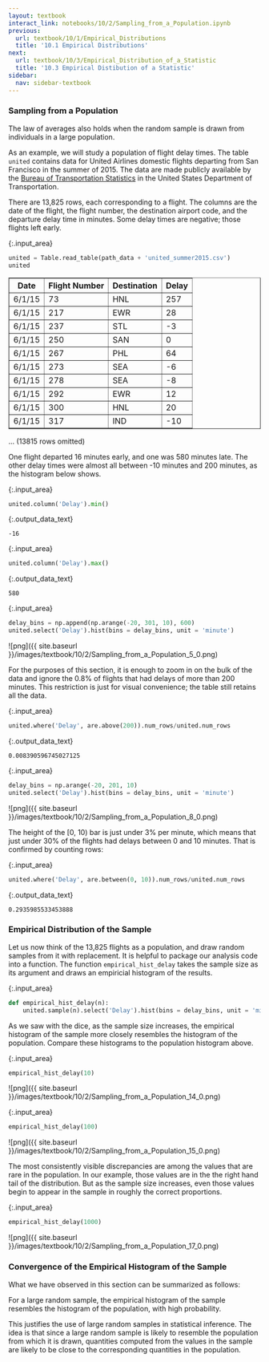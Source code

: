 ```yaml
---
layout: textbook
interact_link: notebooks/10/2/Sampling_from_a_Population.ipynb
previous:
  url: textbook/10/1/Empirical_Distributions
  title: '10.1 Empirical Distributions'
next:
  url: textbook/10/3/Empirical_Distribution_of_a_Statistic
  title: '10.3 Empirical Distibution of a Statistic'
sidebar:
  nav: sidebar-textbook
---
```


### Sampling from a Population ###

The law of averages also holds when the random sample is drawn from individuals in a large population.

As an example, we will study a population of flight delay times. The table `united` contains data for United Airlines domestic flights departing from San Francisco in the summer of 2015. The data are made publicly available by the [Bureau of Transportation Statistics](http://www.transtats.bts.gov/Fields.asp?Table_ID=293) in the United States Department of Transportation.

There are 13,825 rows, each corresponding to a flight. The columns are the date of the flight, the flight number, the destination airport code, and the departure delay time in minutes. Some delay times are negative; those flights left early.


{:.input_area}
```python
united = Table.read_table(path_data + 'united_summer2015.csv')
united
```




<div markdown="0">
<table border="1" class="dataframe">
    <thead>
        <tr>
            <th>Date</th> <th>Flight Number</th> <th>Destination</th> <th>Delay</th>
        </tr>
    </thead>
    <tbody>
        <tr>
            <td>6/1/15</td> <td>73           </td> <td>HNL        </td> <td>257  </td>
        </tr>
        <tr>
            <td>6/1/15</td> <td>217          </td> <td>EWR        </td> <td>28   </td>
        </tr>
        <tr>
            <td>6/1/15</td> <td>237          </td> <td>STL        </td> <td>-3   </td>
        </tr>
        <tr>
            <td>6/1/15</td> <td>250          </td> <td>SAN        </td> <td>0    </td>
        </tr>
        <tr>
            <td>6/1/15</td> <td>267          </td> <td>PHL        </td> <td>64   </td>
        </tr>
        <tr>
            <td>6/1/15</td> <td>273          </td> <td>SEA        </td> <td>-6   </td>
        </tr>
        <tr>
            <td>6/1/15</td> <td>278          </td> <td>SEA        </td> <td>-8   </td>
        </tr>
        <tr>
            <td>6/1/15</td> <td>292          </td> <td>EWR        </td> <td>12   </td>
        </tr>
        <tr>
            <td>6/1/15</td> <td>300          </td> <td>HNL        </td> <td>20   </td>
        </tr>
        <tr>
            <td>6/1/15</td> <td>317          </td> <td>IND        </td> <td>-10  </td>
        </tr>
    </tbody>
</table>
<p>... (13815 rows omitted)</p>
</div>



One flight departed 16 minutes early, and one was 580 minutes late. The other delay times were almost all between -10 minutes and 200 minutes, as the histogram below shows.


{:.input_area}
```python
united.column('Delay').min()
```




{:.output_data_text}
```
-16
```




{:.input_area}
```python
united.column('Delay').max()
```




{:.output_data_text}
```
580
```




{:.input_area}
```python
delay_bins = np.append(np.arange(-20, 301, 10), 600)
united.select('Delay').hist(bins = delay_bins, unit = 'minute')
```


![png]({{ site.baseurl }}/images/textbook/10/2/Sampling_from_a_Population_5_0.png)


For the purposes of this section, it is enough to zoom in on the bulk of the data and ignore the 0.8% of flights that had delays of more than 200 minutes. This restriction is just for visual convenience; the table still retains all the data.


{:.input_area}
```python
united.where('Delay', are.above(200)).num_rows/united.num_rows
```




{:.output_data_text}
```
0.008390596745027125
```




{:.input_area}
```python
delay_bins = np.arange(-20, 201, 10)
united.select('Delay').hist(bins = delay_bins, unit = 'minute')
```


![png]({{ site.baseurl }}/images/textbook/10/2/Sampling_from_a_Population_8_0.png)


The height of the [0, 10) bar is just under 3% per minute, which means that just under 30% of the flights had delays between 0 and 10 minutes. That is confirmed by counting rows: 


{:.input_area}
```python
united.where('Delay', are.between(0, 10)).num_rows/united.num_rows
```




{:.output_data_text}
```
0.2935985533453888
```



### Empirical Distribution of the Sample ###

Let us now think of the 13,825 flights as a population, and draw random samples from it with replacement. It is helpful to package our analysis code into a function. The function `empirical_hist_delay` takes the sample size as its argument and draws an empiricial histogram of the results.


{:.input_area}
```python
def empirical_hist_delay(n):
    united.sample(n).select('Delay').hist(bins = delay_bins, unit = 'minute')
```

As we saw with the dice, as the sample size increases, the empirical histogram of the sample more closely resembles the histogram of the population. Compare these histograms to the population histogram above.


{:.input_area}
```python
empirical_hist_delay(10)
```


![png]({{ site.baseurl }}/images/textbook/10/2/Sampling_from_a_Population_14_0.png)



{:.input_area}
```python
empirical_hist_delay(100)
```


![png]({{ site.baseurl }}/images/textbook/10/2/Sampling_from_a_Population_15_0.png)


The most consistently visible discrepancies are among the values that are rare in the population. In our example, those values are in the the right hand tail of the distribution. But as the sample size increases, even those values begin to appear in the sample in roughly the correct proportions.


{:.input_area}
```python
empirical_hist_delay(1000)
```


![png]({{ site.baseurl }}/images/textbook/10/2/Sampling_from_a_Population_17_0.png)


### Convergence of the Empirical Histogram of the Sample ###
What we have observed in this section can be summarized as follows:

For a large random sample, the empirical histogram of the sample resembles the histogram of the population, with high probability.

This justifies the use of large random samples in statistical inference. The idea is that since a large random sample is likely to resemble the population from which it is drawn, quantities computed from the values in the sample are likely to be close to the corresponding quantities in the population.
